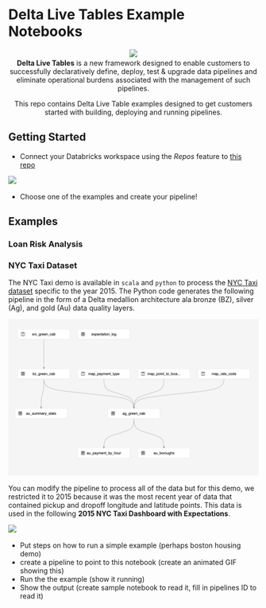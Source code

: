 <h1>Delta Live Tables Example Notebooks</h1>

<p align="center">
  <img src="https://delta.io/wp-content/uploads/2019/04/delta-lake-logo-tm.png" width="140"/><br>
  <strong>Delta Live Tables</strong> is a new framework designed to enable customers to successfully declaratively define, deploy, test & upgrade data pipelines and eliminate operational burdens associated with the management of such pipelines.
</p>
<p align="center">
  This repo contains Delta Live Table examples designed to get customers started with building, deploying and running pipelines.
</p>

## Getting Started

* Connect your Databricks workspace using the *Repos* feature to [this repo
](https://github.com/databricks/delta-live-tables-notebooks)

<img src="https://databricks.com/wp-content/uploads/2021/05/repos.png" width="140"/>

* Choose one of the examples and create your pipeline!

## Examples
### Loan Risk Analysis


### NYC Taxi Dataset

The NYC Taxi demo is available in `scala` and `python` to process the [NYC Taxi dataset](https://www1.nyc.gov/site/tlc/about/tlc-trip-record-data.page) specific to the year 2015.  The Python code generates the following pipeline in the form of a Delta medallion architecture ala bronze (BZ), silver (Ag), and gold (Au) data quality layers. 

<img src="images/2015 NYCTaxi Dashboard Pipeline (BZ-AG-AU).png" width=600>


You can modify the pipeline to process all of the data but for this demo, we restricted it to 2015 because it was the most recent year of data that contained  pickup and dropoff longitude and latitude points.  This data is used in the following **2015 NYC Taxi Dashboard with Expectations**.

<img src="images/2015-nyctaxi-dashboard-with-expectations.gif" width=800/>


- Put steps on how to run a simple example (perhaps boston housing demo)
- create a pipeline to point to this notebook (create an animated GIF showing this)
- Run the the example (show it running)
- Show the output (create sample notebook to read it, fill in pipelines ID to read it)



